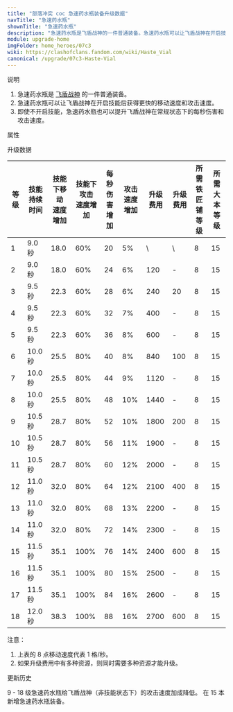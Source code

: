 ```yaml
---
title: "部落冲突 coc 急速药水瓶装备升级数据"
navTitle: "急速药水瓶"
shownTitle: "急速药水瓶"
description: "急速药水瓶是飞盾战神的一件普通装备。急速药水瓶可以让飞盾战神在开启技能后获得更快的移动速度和攻击速度。即使不开启技能，急速药水瓶也可以提升飞盾战神在常规状态下的每秒伤害和攻击速度。"
module: upgrade-home
imgFolder: home_heroes/07c3
wiki: https://clashofclans.fandom.com/wiki/Haste_Vial
canonical: /upgrade/07c3-Haste-Vial
---
```


<UnitInfo :folder="$frontmatter.imgFolder" imgSrc="Haste_Vial_info.png" :imgAlt="$frontmatter.navTitle" />

<SmallTitle>说明</SmallTitle>

1. 急速药水瓶是 [飞盾战神](/upgrade/0203-Royal-Champion) 的一件普通装备。
2. 急速药水瓶可以让飞盾战神在开启技能后获得更快的移动速度和攻击速度。
3. 即使不开启技能，急速药水瓶也可以提升飞盾战神在常规状态下的每秒伤害和攻击速度。

<SmallTitle>属性</SmallTitle>

<UnitProperties>
    <UnitProperty pKey="技能类型" pValue="主动技能" />
    <UnitProperty pKey="装备稀有度" pValue="普通" />
    <UnitProperty pKey="所需铁匠铺等级" pValue="8" />
    <UnitProperty pKey="所需大本等级" pValue="15" />
</UnitProperties>

<SmallTitle>升级数据</SmallTitle>

<script setup>
const tableExtraInfo = [
    {
        "column": 6,
        "type": "cost",
        "icon": "Shiny_Ore",
        "noGoldPass": true
    },
    {
        "column": 7,
        "type": "cost",
        "icon": "Glowy_Ore",
        "noGoldPass": true
    }
];
</script>

<UnitTable :tableExtraInfo="tableExtraInfo">

| 等级 |技能<br>持续时间|技能下移动<br>速度增加|技能下攻击<br>速度增加|每秒伤害<br>增加|攻击速度<br>增加| 升级费用|升级费用|所需<br>铁匠铺等级|所需<br>大本等级|
|  --- |      ---      |         ---        |         ---         |      ---     |      ---      |   ---  |  ---  |       ---       |       ---     |
|   1  |     9.0 秒    |         18.0       |          60%        |       20     |       5%      |    \   |   \   |        8        |       15      |
|   2  |     9.0 秒    |         18.0       |          60%        |       24     |       6%      |   120  |   -   |        8        |       15      |
|   3  |     9.5 秒    |         22.3       |          60%        |       28     |       6%      |   240  |   20  |        8        |       15      |
|   4  |     9.5 秒    |         22.3       |          60%        |       32     |       7%      |   400  |   -   |        8        |       15      |
|   5  |     9.5 秒    |         22.3       |          60%        |       36     |       8%      |   600  |   -   |        8        |       15      |
|   6  |    10.0 秒    |         25.5       |          80%        |       40     |       8%      |   840  |  100  |        8        |       15      |
|   7  |    10.0 秒    |         25.5       |          80%        |       44     |       9%      |  1120  |   -   |        8        |       15      |
|   8  |    10.0 秒    |         25.5       |          80%        |       48     |      10%      |  1440  |   -   |        8        |       15      |
|   9  |    10.5 秒    |         28.7       |          80%        |       52     |      10%      |  1800  |  200  |        8        |       15      |
|  10  |    10.5 秒    |         28.7       |          80%        |       56     |      11%      |  1900  |   -   |        8        |       15      |
|  11  |    10.5 秒    |         28.7       |          80%        |       60     |      12%      |  2000  |   -   |        8        |       15      |
|  12  |    11.0 秒    |         32.0       |          80%        |       64     |      12%      |  2100  |  400  |        8        |       15      |
|  13  |    11.0 秒    |         32.0       |          80%        |       68     |      13%      |  2200  |   -   |        8        |       15      |
|  14  |    11.0 秒    |         32.0       |          80%        |       72     |      14%      |  2300  |   -   |        8        |       15      |
|  15  |    11.5 秒    |         35.1       |         100%        |       76     |      14%      |  2400  |  600  |        8        |       15      |
|  16  |    11.5 秒    |         35.1       |         100%        |       80     |      15%      |  2500  |   -   |        8        |       15      |
|  17  |    11.5 秒    |         35.1       |         100%        |       84     |      16%      |  2600  |   -   |        8        |       15      |
|  18  |    12.0 秒    |         38.3       |         100%        |       88     |      16%      |  2700  |  600  |        8        |       15      |
</UnitTable>

注意：

1. 上表的 8 点移动速度代表 1 格/秒。
2. 如果升级费用中有多种资源，则同时需要多种资源才能升级。

<SmallTitle>更新历史</SmallTitle>

<Timeline>
    <TimelineItem date="2024/04/17">
        <TimelineRow>9 - 18 级急速药水瓶给飞盾战神（非技能状态下）的攻击速度加成降低。</TimelineRow>
    </TimelineItem>
    <TimelineItem date="2024/02/27">
        <TimelineRow>在 15 本新增急速药水瓶装备。</TimelineRow>
    </TimelineItem>
    <TimelineItem :historyBottom="true" />
</Timeline>